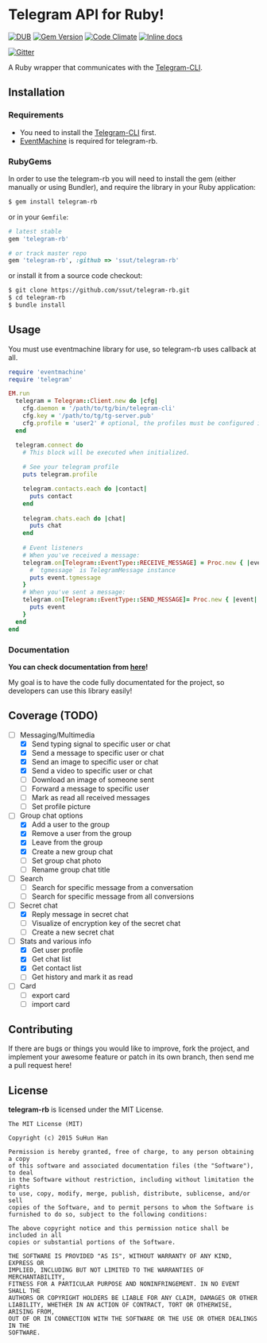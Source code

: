 # Telegram API for Ruby!

[![DUB](https://img.shields.io/dub/l/vibe-d.svg)](http://opensource.org/licenses/MIT)
[![Gem Version](https://badge.fury.io/rb/telegram-rb.svg)](http://badge.fury.io/rb/telegram-rb)
[![Code Climate](https://codeclimate.com/github/ssut/telegram-rb/badges/gpa.svg)](https://codeclimate.com/github/ssut/telegram-rb)
[![Inline docs](http://inch-ci.org/github/ssut/telegram-rb.svg?branch=master)](http://inch-ci.org/github/ssut/telegram-rb)

[![Gitter](https://badges.gitter.im/Join%20Chat.svg)](https://gitter.im/ssut/telegram-rb?utm_source=badge&utm_medium=badge&utm_campaign=pr-badge)

A Ruby wrapper that communicates with the [Telegram-CLI](https://github.com/vysheng/tg).

## Installation

### Requirements

* You need to install the [Telegram-CLI](https://github.com/vysheng/tg) first.
* [EventMachine](https://github.com/eventmachine/eventmachine) is required for telegram-rb.

### RubyGems

In order to use the telegram-rb you will need to install the gem (either manually or using Bundler), and require the library in your Ruby application:

```bash
$ gem install telegram-rb
```

or in your `Gemfile`: 

```ruby
# latest stable
gem 'telegram-rb'

# or track master repo
gem 'telegram-rb', :github => 'ssut/telegram-rb'
```

or install it from a source code checkout:

```bash
$ git clone https://github.com/ssut/telegram-rb.git
$ cd telegram-rb
$ bundle install
```

## Usage

You must use eventmachine library for use, so telegram-rb uses callback at all.

```ruby
require 'eventmachine'
require 'telegram'

EM.run
  telegram = Telegram::Client.new do |cfg|
    cfg.daemon = '/path/to/tg/bin/telegram-cli'
    cfg.key = '/path/to/tg/tg-server.pub'
    cfg.profile = 'user2' # optional, the profiles must be configured in ~/.telegram-cli/config
  end

  telegram.connect do
    # This block will be executed when initialized.
    
    # See your telegram profile
    puts telegram.profile

    telegram.contacts.each do |contact|
      puts contact
    end
    
    telegram.chats.each do |chat|
      puts chat
    end
    
    # Event listeners
    # When you've received a message:
    telegram.on[Telegram::EventType::RECEIVE_MESSAGE] = Proc.new { |event|
      # `tgmessage` is TelegramMessage instance
      puts event.tgmessage
    }
    # When you've sent a message:
    telegram.on[Telegram::EventType::SEND_MESSAGE]= Proc.new { |event|
      puts event
    }
  end
end

```

### Documentation

**You can check documentation from [here](http://www.rubydoc.info/github/ssut/telegram-rb)!**

My goal is to have the code fully documentated for the project, so developers can use this library easily!

## Coverage (TODO)

- [ ] Messaging/Multimedia
    - [x] Send typing signal to specific user or chat
    - [x] Send a message to specific user or chat 
    - [x] Send an image to specific user or chat
    - [x] Send a video to specific user or chat
    - [ ] Download an image of someone sent
    - [ ] Forward a message to specific user
    - [ ] Mark as read all received messages
    - [ ] Set profile picture
- [ ] Group chat options
    - [x] Add a user to the group
    - [x] Remove a user from the group
    - [x] Leave from the group
    - [x] Create a new group chat
    - [ ] Set group chat photo
    - [ ] Rename group chat title
- [ ] Search
    - [ ] Search for specific message from a conversation
    - [ ] Search for specific message from all conversions
- [ ] Secret chat
    - [x] Reply message in secret chat
    - [ ] Visualize of encryption key of the secret chat
    - [ ] Create a new secret chat
- [ ] Stats and various info
    - [x] Get user profile
    - [x] Get chat list
    - [x] Get contact list
    - [ ] Get history and mark it as read
- [ ] Card
    - [ ] export card
    - [ ] import card

## Contributing

If there are bugs or things you would like to improve, fork the project, and implement your awesome feature or patch in its own branch, then send me a pull request here!

## License

**telegram-rb** is licensed under the MIT License.

```
The MIT License (MIT)

Copyright (c) 2015 SuHun Han

Permission is hereby granted, free of charge, to any person obtaining a copy
of this software and associated documentation files (the "Software"), to deal
in the Software without restriction, including without limitation the rights
to use, copy, modify, merge, publish, distribute, sublicense, and/or sell
copies of the Software, and to permit persons to whom the Software is
furnished to do so, subject to the following conditions:

The above copyright notice and this permission notice shall be included in all
copies or substantial portions of the Software.

THE SOFTWARE IS PROVIDED "AS IS", WITHOUT WARRANTY OF ANY KIND, EXPRESS OR
IMPLIED, INCLUDING BUT NOT LIMITED TO THE WARRANTIES OF MERCHANTABILITY,
FITNESS FOR A PARTICULAR PURPOSE AND NONINFRINGEMENT. IN NO EVENT SHALL THE
AUTHORS OR COPYRIGHT HOLDERS BE LIABLE FOR ANY CLAIM, DAMAGES OR OTHER
LIABILITY, WHETHER IN AN ACTION OF CONTRACT, TORT OR OTHERWISE, ARISING FROM,
OUT OF OR IN CONNECTION WITH THE SOFTWARE OR THE USE OR OTHER DEALINGS IN THE
SOFTWARE.
```
